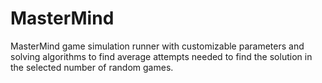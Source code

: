 # MasterMind
MasterMind game simulation runner with customizable parameters and solving algorithms to find average attempts needed to find the solution in the selected number of random games.

